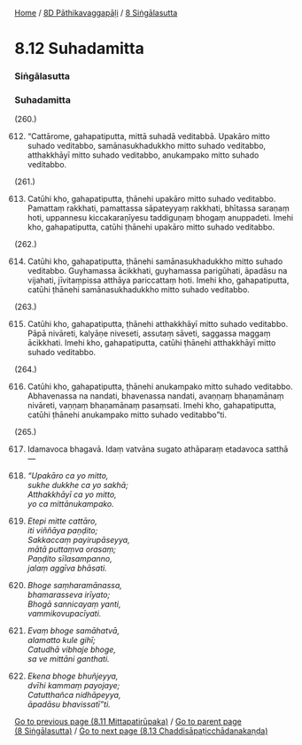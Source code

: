 
[Home](/) / [8D Pāthikavaggapāḷi](/tipitaka/8D.md) / [8 Siṅgālasutta](/tipitaka/8D/8.md)

# 8.12 Suhadamitta

### Siṅgālasutta

### Suhadamitta

(260.)

612. “Cattārome, gahapatiputta, mittā suhadā veditabbā. Upakāro mitto suhado veditabbo, samānasukhadukkho mitto suhado veditabbo, atthakkhāyī mitto suhado veditabbo, anukampako mitto suhado veditabbo.

(261.)

613. Catūhi kho, gahapatiputta, ṭhānehi upakāro mitto suhado veditabbo. Pamattaṃ rakkhati, pamattassa sāpateyyaṃ rakkhati, bhītassa saraṇaṃ hoti, uppannesu kiccakaraṇīyesu taddiguṇaṃ bhogaṃ anuppadeti. Imehi kho, gahapatiputta, catūhi ṭhānehi upakāro mitto suhado veditabbo.

(262.)

614. Catūhi kho, gahapatiputta, ṭhānehi samānasukhadukkho mitto suhado veditabbo. Guyhamassa ācikkhati, guyhamassa parigūhati, āpadāsu na vijahati, jīvitaṃpissa atthāya pariccattaṃ hoti. Imehi kho, gahapatiputta, catūhi ṭhānehi samānasukhadukkho mitto suhado veditabbo.

(263.)

615. Catūhi kho, gahapatiputta, ṭhānehi atthakkhāyī mitto suhado veditabbo. Pāpā nivāreti, kalyāṇe niveseti, assutaṃ sāveti, saggassa maggaṃ ācikkhati. Imehi kho, gahapatiputta, catūhi ṭhānehi atthakkhāyī mitto suhado veditabbo.

(264.)

616. Catūhi kho, gahapatiputta, ṭhānehi anukampako mitto suhado veditabbo. Abhavenassa na nandati, bhavenassa nandati, avaṇṇaṃ bhaṇamānaṃ nivāreti, vaṇṇaṃ bhaṇamānaṃ pasaṃsati. Imehi kho, gahapatiputta, catūhi ṭhānehi anukampako mitto suhado veditabbo”ti.

(265.)

617. Idamavoca bhagavā. Idaṃ vatvāna sugato athāparaṃ etadavoca satthā—

618. _“Upakāro ca yo mitto,_  
_sukhe dukkhe ca yo sakhā;_  
_Atthakkhāyī ca yo mitto,_  
_yo ca mittānukampako._  


619. _Etepi mitte cattāro,_  
_iti viññāya paṇḍito;_  
_Sakkaccaṃ payirupāseyya,_  
_mātā puttaṃva orasaṃ;_  
_Paṇḍito sīlasampanno,_  
_jalaṃ aggīva bhāsati._  


620. _Bhoge saṃharamānassa,_  
_bhamarasseva irīyato;_  
_Bhogā sannicayaṃ yanti,_  
_vammikovupacīyati._  


621. _Evaṃ bhoge samāhatvā,_  
_alamatto kule gihī;_  
_Catudhā vibhaje bhoge,_  
_sa ve mittāni ganthati._  


622. _Ekena bhoge bhuñjeyya,_  
_dvīhi kammaṃ payojaye;_  
_Catutthañca nidhāpeyya,_  
_āpadāsu bhavissatī”ti._  


[Go to previous page (8.11 Mittapatirūpaka)](/tipitaka/8D/8/8.11.md) / [Go to parent page (8 Siṅgālasutta)](/tipitaka/8D/8.md) / [Go to next page (8.13 Chaddisāpaṭicchādanakaṇḍa)](/tipitaka/8D/8/8.13.md)


